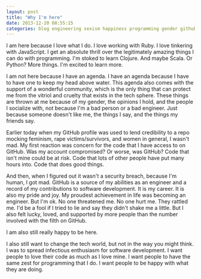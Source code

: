 ```yaml
---
layout: post
title: "Why I'm here"
date: 2013-12-20 08:55:15
categories: blog engineering sexism happiness programming gender github
---
```


I am here because I love what I do. I love working with Ruby. I love tinkering with JavaScript. I get an absolute thrill over the legitimately amazing things I can do with programming. I'm stoked to learn Clojure. And maybe Scala. Or Python? More things. I'm excited to learn more.

I am not here because I have an agenda. I have an agenda because I have to have one to keep my head above water. This agenda also comes with the support of a wonderful community, which is the only thing that can protect me from the vitriol and cruelty that exists in the tech sphere. These things are thrown at me because of my gender, the opinions I hold, and the people I socialize with, not because I'm a bad person or a bad engineer. Just because someone doesn't like me, the things I say, and the things my friends say.

Earlier today when my GitHub profile was used to lend credibility to a repo mocking feminism, rape victims/survivors, and women in general, I wasn't mad. My first reaction was concern for the code that I have access to on GitHub. Was my account compromised? Or worse, was GitHub? Code that isn't mine could be at risk. Code that lots of other people have put many hours into. Code that does good things.

And then, when I figured out it wasn't a security breach, because I'm human, I got mad. GitHub is a source of my abilities as an engineer and a record of my contributions to software development. It is my career. It is also my pride and joy. My proudest achievement in life was becoming an engineer.
But I'm ok. No one threatened me. No one hurt me. They rattled me. I'd be a fool if I tried to lie and say they didn't shake me a little. But I also felt lucky, loved, and supported by more people than the number involved with the filth on GitHub.

I am also still really happy to be here.

I also still want to change the tech world, but not in the way you might think. I was to spread infectious enthusiasm for software development. I want people to love their code as much as I love mine. I want people to have the same zest for programming that I do. I want people to be happy with what they are doing.